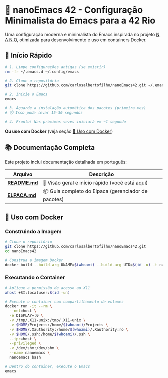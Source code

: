 # 🚀 nanoEmacs 42 - Configuração Minimalista do Emacs para a 42 Rio

Uma configuração moderna e minimalista do Emacs inspirada no projeto [N Λ N O](https://github.com/rougier/nano-emacs), otimizada para desenvolvimento e uso em containers Docker.


## 🎯 Início Rápido

```bash
# 1. Limpe configurações antigas (se existir)
rm -fr ~/.emacs.d ~/.config/emacs

# 2. Clone o repositório
git clone https://github.com/carlosalbertofilho/nanoEmacs42.git ~/.emacs.d

# 2. Inicie o Emacs
emacs

# 3. Aguarde a instalação automática dos pacotes (primeira vez)
# ⏱️ Isso pode levar 15-30 segundos

# 4. Pronto! Nas próximas vezes iniciará em ~1 segundo
```

**Ou use com Docker** (veja seção [🐳 Uso com Docker](#-uso-com-docker))

## 📚 Documentação Completa

Este projeto inclui documentação detalhada em português:

| Arquivo | Descrição |
|---------|-----------|
| **[README.md](./README.md)** | 📖 Visão geral e início rápido (você está aqui) |
| **[ELPACA.md](./ELPACA.md)** | 📦 Guia completo do Elpaca (gerenciador de pacotes) |

## 🐳 Uso com Docker

### Construindo a Imagem

```bash
# Clone o repositório
git clone https://github.com/carlosalbertofilho/nanoEmacs42.git
cd nanoEmacs42

# Construa a imagem Docker
docker build --build-arg UNAME=$(whoami) --build-arg UID=$(id -u) -t nanoemacs .
```

### Executando o Container

```bash
# Aplique a permissão de acesso ao X11
xhost +SI:localuser:$(id -un)

# Execute o container com compartilhamento de volumes
docker run -it --rm \
  --net=host \
  -e DISPLAY=:0 \
  -v /tmp/.X11-unix:/tmp/.X11-unix \
  -v $HOME/Projects:/home/$(whoami)/Projects \
  -v $HOME/.Xauthority:/home/$(whoami)/.Xauthority:ro \
  -v $HOME/.ssh:/home/$(whoami)/.ssh \
  --ipc=host \
  --privileged \
  -v /dev/shm:/dev/shm \
  --name nanoemacs \
  nanoemacs bash

# Dentro do container, execute o Emacs
emacs
```
